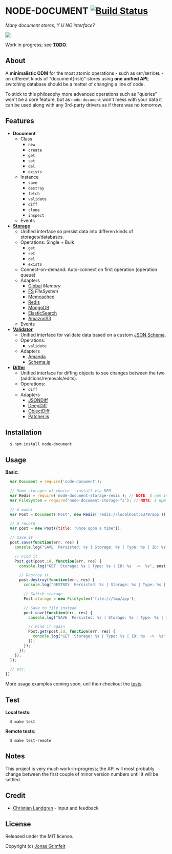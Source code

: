 # NODE-DOCUMENT [![Build Status](https://secure.travis-ci.org/grimen/node-document.png)](http://travis-ci.org/grimen/node-document)

*Many document stores, Y U NO interface?*

![](http://cl.ly/image/3e0s0X000K1m/node-document-logotype.png)

Work in progress; see **[TODO](https://github.com/grimen/node-document/blob/master/TODO)**.


## About

A **minimalistic ODM** for the most atomic operations - such as `GET`/`SET`/`DEL` - on different kinds of "document(-ish)" stores using **one unified API**; switching database should be a matter of changing a line of code.

To stick to this philosophy more advanced operations such as "queries" won't be a core feature, but as `node-document` won't mess with your data it can be used along with any 3rd-party drivers as if there was no tomorrow.


## Features

* **Document**
	* Class
		* `new`
		* `create`
		* `get`
		* `set`
   		* `del`
		* `exists`
	* Instance
		* `save`
		* `destroy`
		* `fetch`
		* `validate`
		* `diff`
		* `clone`
		* `inspect`
	* Events
* [**Storage**](https://github.com/grimen/node-document-storage)
	* Unified interface so persist data into differen kinds of storages/databases.
	* Operations: Single + Bulk
    	* `get`
    	* `set`
      	* `del`
      	* `exists`
    * Connect-on-demand: Auto-connect on first operation (operation queue)
	* Adapters
		* [Global](https://github.com/grimen/node-document-storage-global) *Memory*
		* [FS](https://github.com/grimen/node-document-storage-fs) *FileSystem*
		* [Memcached](https://github.com/grimen/node-document-storage-memcached)
		* [Redis](https://github.com/grimen/node-document-storage-redis)
		* [MongoDB](https://github.com/grimen/node-document-storage-mongodb)
		* [ElasticSearch](https://github.com/grimen/node-document-storage-elasticsearch)
		* [AmazonS3](https://github.com/grimen/node-document-storage-amazons3)
    * Events
* [**Validator**](https://github.com/grimen/node-document-validator)
	* Unified interface for validate data based on a custom [JSON Schema](http://json-schema.org).
	* Operations:
		* `validate`
	* Adapters
		* [Amanda](https://github.com/grimen/node-document-validator-amanda)
		* [Schema.js](https://github.com/grimen/node-document-validator-schema)
* [**Differ**](https://github.com/grimen/node-document-differ)
	* Unified interface for diffing objects to see changes between the two (additions/removals/edits).
	* Operations:
		* `diff`
	* Adapters
    	* [JSONDiff](https://github.com/grimen/node-document-differ-jsondiff)
		* [DeepDiff](https://github.com/grimen/node-document-differ-deepdiff)		
		* [ObjectDiff](https://github.com/grimen/node-document-differ-objectdiff)
		* [Patcher.js](https://github.com/grimen/node-document-differ-patcher)


## Installation

```shell
  $ npm install node-document
```


## Usage

**Basic:**

```javascript
  var Document = require('node-document');

  // Some storages of choice - install via NPM
  var Redis = require('node-document-storage-redis'); // NOTE: $ npm install node-document-storage-redis
  var FileSystem = require('node-document-storage-fs'); // NOTE: $ npm install node-document-storage-fs

  // A model
  var Post = Document('Post', new Redis('redis://localhost:6379/app'));

  // A record
  var post = new Post({title: "Once upon a time"});

  // Save it
  post.save(function(err, res) {
    console.log("SAVE  Persisted: %s | Storage: %s | Type: %s | ID: %s  ->  %s", post.persisted, post.storage.name, post.type, post.id, post);

    // Find it
    Post.get(post.id, function(err, res) {
      console.log("GET  Storage: %s | Type: %s | ID: %s  ->  %s", post.storage.name, post.type, post.id, JSON.stringify(res));

      // Destroy it
      post.destroy(function(err, res) {
        console.log("DESTROY  Persisted: %s | Storage: %s | Type: %s | ID: %s  ->  %s", post.persisted, post.storage.name, post.type, post.id, post);

        // Switch storage
        Post.storage = new FileSystem('file:///tmp/app');

        // Save to file instead
        post.save(function(err, res) {
          console.log("SAVE  Persisted: %s | Storage: %s | Type: %s | ID: %s  ->  %s", post.persisted, post.storage.name, post.type, post.id, post);

          // Find it again
          Post.get(post.id, function(err, res) {
            console.log("GET  Storage: %s | Type: %s | ID: %s  ->  %s", post.storage.name, post.type, post.id, JSON.stringify(res));
          });
        });
      });
    });
  });

  // etc.
})
```

More usage examples coming soon, unil then checkout the [tests](https://github.com/grimen/node-document/blob/master/test/document_spec.js).


## Test

**Local tests:**

```shell
  $ make test
```

**Remote tests:**

```shell
  $ make test-remote
```


## Notes

This project is very much work-in-progress; the API will most probably change between the first couple of minor version numbers until it will be settled.


## Credit

* [Christian Landgren](https://github.com/irony) - input and feedback


## License

Released under the MIT license.

Copyright (c) [Jonas Grimfelt](http://github.com/grimen)
